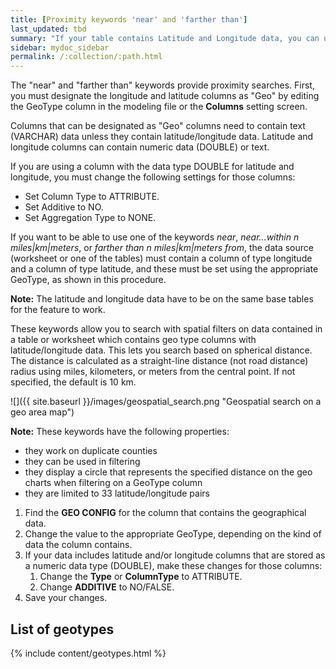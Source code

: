 ```yaml
---
title: [Proximity keywords 'near' and 'farther than']
last_updated: tbd
summary: "If your table contains Latitude and Longitude data, you can use proximity searches that find entities related to each other by location."
sidebar: mydoc_sidebar
permalink: /:collection/:path.html
---
```

The "near" and "farther than" keywords provide proximity searches. First, you must designate the longitude and latitude columns as "Geo" by editing the GeoType column in the modeling file or the **Columns** setting screen.

Columns that can be designated as "Geo" columns need to contain text (VARCHAR) data unless they contain latitude/longitude data. Latitude and longitude columns can contain numeric data (DOUBLE) or text.

If you are using a column with the data type DOUBLE for latitude and longitude, you must change the following settings for those columns:

-   Set Column Type to ATTRIBUTE.
-   Set Additive to NO.
-   Set Aggregation Type to NONE.

If you want to be able to use one of the keywords _near_, _near…within n miles|km|meters_, or _farther than n miles|km|meters from_, the data source (worksheet or one of the tables) must contain a column of type longitude and a column of type latitude, and these must be set using the appropriate GeoType, as shown in this procedure.

**Note:** The latitude and longitude data have to be on the same base tables for the feature to work.

These keywords allow you to search with spatial filters on data contained in a table or worksheet which contains geo type columns with latitude/longitude data. This lets you search based on spherical distance. The distance is calculated as a straight-line distance (not road distance) radius using miles, kilometers, or meters from the central point. If not specified, the default is 10 km.

 ![]({{ site.baseurl }}/images/geospatial_search.png "Geospatial search on a geo area map")

**Note:** These keywords have the following properties:

-   they work on duplicate counties
-   they can be used in filtering
-   they display a circle that represents the specified distance on the geo charts when filtering on a GeoType column
-   they are limited to 33 latitude/longitude pairs

1. Find the **GEO CONFIG** for the column that contains the geographical data.
2. Change the value to the appropriate GeoType, depending on the kind of data the column contains.
3. If your data includes latitude and/or longitude columns that are stored as a numeric data type (DOUBLE), make these changes for those columns:
    1. Change the **Type** or **ColumnType** to ATTRIBUTE.
    2. Change **ADDITIVE** to NO/FALSE.
4. Save your changes.

## List of geotypes

{% include content/geotypes.html %}

